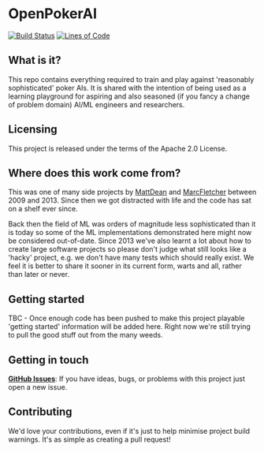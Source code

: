# OpenPokerAI 

[![Build Status](https://dev.azure.com/OpenPokerAI/OpenPokerAI/_apis/build/status/MarcFletcher.OpenPokerAI?branchName=main)](https://dev.azure.com/OpenPokerAI/OpenPokerAI/_build/latest?definitionId=1&branchName=main) [![Lines of Code](https://sonarcloud.io/api/project_badges/measure?project=OpenPokerAI_OpenPokerAI&metric=ncloc)](https://sonarcloud.io/dashboard?id=OpenPokerAI_OpenPokerAI)

## What is it?

This repo contains everything required to train and play against 'reasonably sophisticated' poker AIs. It is shared with the intention of being used as a learning playground for aspiring and also seasoned (if you fancy a change of problem domain) AI/ML engineers and researchers.

## Licensing

This project is released under the terms of the Apache 2.0 License.

## Where does this work come from?

This was one of many side projects by [MattDean](https://github.com/MattDean) and [MarcFletcher](https://www.linkedin.com/in/marcpfletcher/) between 2009 and 2013. Since then we got distracted with life and the code has sat on a shelf ever since.

Back then the field of ML was orders of magnitude less sophisticated than it is today so some of the ML implementations demonstrated here might now be considered out-of-date. Since 2013 we've also learnt a lot about how to create large software projects so please don't judge what still looks like a 'hacky' project, e.g. we don't have many tests which should really exist. We feel it is better to share it sooner in its current form, warts and all, rather than later or never.

## Getting started

TBC - Once enough code has been pushed to make this project playable 'getting started' information will be added here. Right now we're still trying to pull the good stuff out from the many weeds.

## Getting in touch

**[GitHub Issues](https://github.com/MarcFletcher/OpenPokerAI/issues/new)**: If you have ideas, bugs, 
or problems with this project just open a new issue.

## Contributing

We'd love your contributions, even if it's just to help minimise project build warnings. It's as simple as creating a pull request! 
